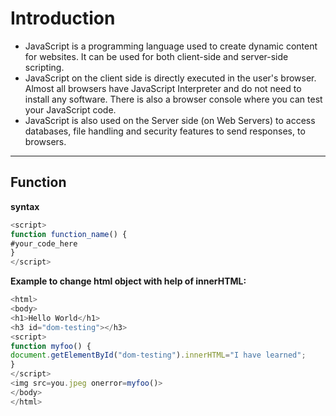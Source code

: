 # Introduction
- JavaScript is a programming language used to create dynamic content for websites. It can be used for both client-side and server-side scripting.
- JavaScript on the client side is directly executed in the user's browser. Almost all browsers have JavaScript Interpreter and do not need to install any software. There is also a browser console where you    can test your JavaScript code.
- JavaScript is also used on the Server side (on Web Servers) to access databases, file handling and security features to send responses, to browsers.

---
## Function  
**syntax**
```javascript
<script>
function function_name() {
#your_code_here
}
</script>
```
**Example to change html object with help of innerHTML:**
```javascript
<html>
<body>
<h1>Hello World</h1>
<h3 id="dom-testing"></h3>
<script>
function myfoo() {
document.getElementById("dom-testing").innerHTML="I have learned";
}
</script>
<img src=you.jpeg onerror=myfoo()>
</body>
</html>
```
